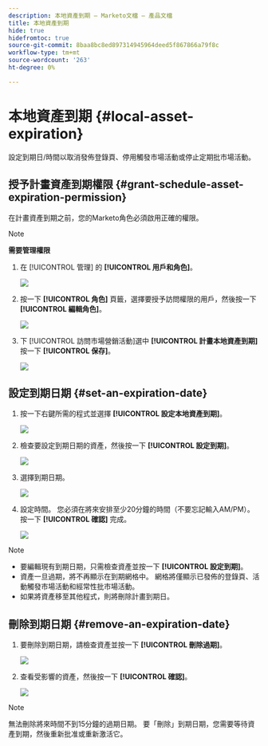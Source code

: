 ```yaml
---
description: 本地資產到期 — Marketo文檔 — 產品文檔
title: 本地資產到期
hide: true
hidefromtoc: true
source-git-commit: 8baa8bc8ed897314945964deed5f867866a79f8c
workflow-type: tm+mt
source-wordcount: '263'
ht-degree: 0%

---
```


# 本地資產到期 {#local-asset-expiration}

設定到期日/時間以取消發佈登錄頁、停用觸發市場活動或停止定期批市場活動。

## 授予計畫資產到期權限 {#grant-schedule-asset-expiration-permission}

在計畫資產到期之前，您的Marketo角色必須啟用正確的權限。

>[!NOTE]
>
>**需要管理權限**

1. 在 [!UICONTROL 管理] 的 **[!UICONTROL 用戶和角色]**。

   ![](assets/local-asset-expiration-1.png)

1. 按一下 **[!UICONTROL 角色]** 頁籤，選擇要授予訪問權限的用戶，然後按一下 **[!UICONTROL 編輯角色]**。

   ![](assets/local-asset-expiration-2.png)

1. 下 [!UICONTROL 訪問市場營銷活動]選中 **[!UICONTROL 計畫本地資產到期]** 按一下 **[!UICONTROL 保存]**。

   ![](assets/local-asset-expiration-3.png)

## 設定到期日期 {#set-an-expiration-date}

1. 按一下右鍵所需的程式並選擇 **[!UICONTROL 設定本地資產到期]**。

   ![](assets/local-asset-expiration-4.png)

1. 檢查要設定到期日期的資產，然後按一下 **[!UICONTROL 設定到期]**。

   ![](assets/local-asset-expiration-5.png)

1. 選擇到期日期。

   ![](assets/local-asset-expiration-6.png)

1. 設定時間。 您必須在將來安排至少20分鐘的時間（不要忘記輸入AM/PM）。 按一下 **[!UICONTROL 確認]** 完成。

   ![](assets/local-asset-expiration-7.png)

>[!NOTE]
>
>* 要編輯現有到期日期，只需檢查資產並按一下 **[!UICONTROL 設定到期]**。
>* 資產一旦過期，將不再顯示在到期網格中。 網格將僅顯示已發佈的登錄頁、活動觸發市場活動和經常性批市場活動。
>* 如果將資產移至其他程式，則將刪除計畫到期日。


## 刪除到期日期 {#remove-an-expiration-date}

1. 要刪除到期日期，請檢查資產並按一下 **[!UICONTROL 刪除過期]**。

   ![](assets/local-asset-expiration-8.png)

1. 查看受影響的資產，然後按一下 **[!UICONTROL 確認]**。

   ![](assets/local-asset-expiration-9.png)

>[!NOTE]
>
>無法刪除將來時間不到15分鐘的過期日期。 要「刪除」到期日期，您需要等待資產到期，然後重新批准或重新激活它。
